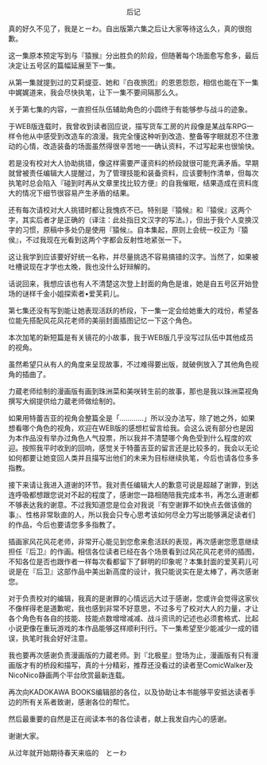 <p align="center">后记</p>

真的好久不见了，我是とーわ。自出版第六集之后让大家等待这么久，真的很抱歉。

这一集原本预定写到与『猿猴』分出胜负的阶段，但随著每个场面愈写愈多，最后决定让五号区的篇幅延展至下一集。

从第一集就提到过的艾莉缇亚、她和『白夜旅团』的恩恩怨怨，相信也能在下一集中娓娓道来，我会尽快执笔，让下一集不要间隔那么久。

关于第七集的内容，一直担任队伍辅助角色的小圆终于有能够参与战斗的迹象。

于WEB版连载时，我曾收到读者回应说，描写货车工房的片段像是某战车RPG一样令他从中感受到改造车的浪漫。我完全懂这种听到改造、整备等字眼就忍不住激动的心情，改造装备的场面虽然得很辛苦地一一确认资料，不过写起来也很愉快。

若是没有校对大人协助挑错，像这样需要严谨资料的桥段就很可能充满矛盾。早期就曾被责任编辑大人提醒过，为了管理技能和装备资料，应该要制作清单，但每次执笔时总会陷入『碰到时再从文章里找比较方便』的自我催眠，结果造成在资料庞大的情况下细节很容易产生矛盾的结果。

还有每次请校对大人挑错时都让我愧疚不已。特别是『猿候』和『猿侯』这两个字，其实后者才是正确的（译注：此处指日文汉字的写法。），但出于我个人变换汉字的习惯，原稿中多处仍是使用『猿候』。自本集起，原则上会统一校正为『猿侯』，不过我现在光看到这两个字都会反射性地紧张一下。

这让我学到应该要好好统一名称，并尽量挑选不容易搞错的汉字。当然了，如果被吐槽说现在才学也太晚，我也没什么好辩解的。

话说回来，我想应该也有人不清楚这次登上封面的角色是谁，她是自五号区开始登场的谜样千金小姐探索者•爱芙莉儿。

第七集还没有写到能让她表现活跃的桥段，下一集一定会给她重大的戏份，希望各位能先搭配风花风花老师的美丽封面插图记忆一下这个角色。

本次加笔的新短篇是有关镜花的小故事，我于WEB版几乎没写过队伍中其他成员的视角。

虽然希望只从有人的角度来呈现故事，不过难得要出版，就破例放入了其他角色视角的插曲了。

力蔵老师绘制的漫画版有画到珠洲菜和美咲转生前的故事，那也是我以珠洲菜视角撰写大纲提供给力蔵老师做绘制的。

如果用特蕾吉亚的视角会整篇全是「…………」所以没办法写，除了她之外，如果想看哪个角色的视角，欢迎在WEB版的感想栏留言给我。会这么说有部分也是因为本作品没有举办过角色人气投票，所以我并不清楚哪个角色受到什么程度的欢迎。按照我平时收到的回响，感觉关于特蕾吉亚的留言还是比较多的，我会以无论如何都要让她变回人类并且描写出他们的未来为目标继续执笔，今后也请各位多多指教。

接下来请让我进入道谢的环节。我对责任编辑大人的歉意可说是超越了谢罪，到达连呼吸都想跟您说对不起的程度了，感谢您一路相随陪我完成本书，再怎么道谢都不够表达我的谢意。不过我知道您是位会对我说『有空谢罪不如快点去做该做的事』、性格非常耿直的人，所以我会只专心思考该如何尽全力写出能够满足读者们的作品，今后也要请您多多指教了。

插画家风花风花老师，非常开心能见到您愈来愈活跃的表现，再次感谢您愿意继续担任『后卫』的作画。相信各位读者已经在各个场景看到过风花风花老师的插图，不知各位是否也跟作者一样每次看都留下了鲜明的印象呢？本集封面的爱芙莉儿可说是在『后卫』这部作品中美出新高度的设计，我只能说实在是太棒了，再次感谢您。

对于负责校对的编辑，我真的是谢罪的心情远远大过于感谢，您或许会觉得这家伙不像样得老是道歉呢，我也感到非常不好意思，不过多亏了校对大人的力量，才让各个角色有各自的技能、技能点数增增减减、战斗资讯的记述也必须套格式、比起小说更像在重玩游戏的本作品能够这样顺利刊行。下一集希望至少能减少一成的错误，执笔时我会好好注意。

我也要再次感谢负责漫画版的力蔵老师。到『北极星』登场为止，漫画版有只有漫画版才有的桥段和描写，真的十分精彩，推荐还没看过的读者至ComicWalker及NicoNico静画两个平台欣赏最新连载。

再次向KADOKAWA BOOKS编辑部的各位，以及协助让本书能够平安抵达读者手边的所有关系者致谢，感谢各位的帮忙。

然后最重要的自然是正在阅读本书的各位读者，献上我发自内心的感谢。

谢谢大家。

从过年就开始期待春天来临的　とーわ

